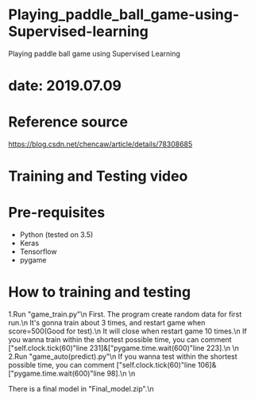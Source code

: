 # Playing_paddle_ball_game-using-Supervised-learning
Playing paddle ball game using Supervised Learning

# date: 2019.07.09

# Reference source
https://blog.csdn.net/chencaw/article/details/78308685

# Training and Testing video

# Pre-requisites
* Python (tested on 3.5)
* Keras
* Tensorflow
* pygame

# How to training and testing
1.Run "game_train.py"\n
First. The program create random data for first run.\n
It's gonna train about 3 times, and restart game when score=500(Good for test).\n
It will close when restart game 10 times.\n
If you wanna train within the shortest possible time, you can comment ["self.clock.tick(60)"line 231]&["pygame.time.wait(600)"line 223].\n
\n
2.Run "game_auto(predict).py"\n
If you wanna test within the shortest possible time, you can comment ["self.clock.tick(60)"line 106]&["pygame.time.wait(600)"line 98].\n
\n

There is a final model in "Final_model.zip".\n
